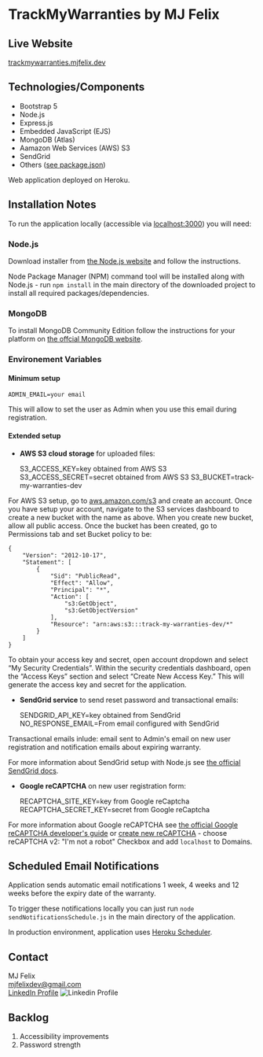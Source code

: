 # TrackMyWarranties by MJ Felix

## Live Website

[trackmywarranties.mjfelix.dev](https://trackmywarranties.mjfelix.dev)


## Technologies/Components

 - Bootstrap 5
 - Node.js
 - Express.js
 - Embedded JavaScript (EJS)
 - MongoDB (Atlas)
 - Aamazon Web Services (AWS) S3
 - SendGrid
 - Others ([see package.json](https://github.com/mj-felix/track-my-warranties/blob/main/package.json))

 Web application deployed on Heroku.

## Installation Notes

To run the application locally (accessible via [localhost:3000](http://localhost:3000/)) you will need:

### Node.js

Download installer from [the Node.js website](https://nodejs.org/en/download/) and follow the instructions.

Node Package Manager (NPM) command tool will be installed along with Node.js - run `npm install` in the main directory of the downloaded project to install all required packages/dependencies.

### MongoDB

To install MongoDB Community Edition follow the instructions for your platform on [the offcial MongoDB website](https://docs.mongodb.com/manual/administration/install-community/).

### Environement Variables

#### Minimum setup

    ADMIN_EMAIL=your email
    
This will allow to set the user as Admin when you use this email during registration.

#### Extended setup

- **AWS S3 cloud storage** for uploaded files:

    S3_ACCESS_KEY=key obtained from AWS S3
    S3_ACCESS_SECRET=secret obtained from AWS S3
    S3_BUCKET=track-my-warranties-dev

For AWS S3 setup, go to [aws.amazon.com/s3](https://aws.amazon.com/s3/) and create an account. Once you have setup your account, navigate to the S3 services dashboard to create a new bucket with the name as above. When you create new bucket, allow all public access. Once the bucket has been created, go to Permissions tab and set Bucket policy to be:

    {
        "Version": "2012-10-17",
        "Statement": [
            {
                "Sid": "PublicRead",
                "Effect": "Allow",
                "Principal": "*",
                "Action": [
                    "s3:GetObject",
                    "s3:GetObjectVersion"
                ],
                "Resource": "arn:aws:s3:::track-my-warranties-dev/*"
            }
        ]
    }

To obtain your access key and secret, open account dropdown and select “My Security Credentials”. Within the security credentials dashboard, open the “Access Keys” section and select “Create New Access Key.” This will generate the access key and secret for the application.

- **SendGrid service** to send reset password and transactional emails:

    SENDGRID_API_KEY=key obtained from SendGrid
    NO_RESPONSE_EMAIL=From email configured with SendGrid

Transactional emails inlude: email sent to Admin's email on new user registration and notification emails about expiring warranty.

For more information about SendGrid setup with Node.js see [the official SendGrid docs](https://sendgrid.com/docs/for-developers/sending-email/quickstart-nodejs/).

- **Google reCAPTCHA** on new user registration form:

    RECAPTCHA_SITE_KEY=key from Google reCaptcha
    RECAPTCHA_SECRET_KEY=secret from Google reCaptcha

For more information about Google reCAPTCHA see [the official Google reCAPTCHA developer's guide](https://developers.google.com/recaptcha/intro) or [create new reCAPTCHA](https://www.google.com/recaptcha/admin/create) - choose reCAPTCHA v2: "I'm not a robot" Checkbox and add `localhost` to Domains.

## Scheduled Email Notifications

Application sends automatic email notifications 1 week, 4 weeks and 12 weeks before the expiry date of the warranty.

To trigger these notifications locally you can just run `node sendNotificationsSchedule.js` in the main directory of the application. 

In production environment, application uses [Heroku Scheduler](https://devcenter.heroku.com/articles/scheduler).
 
## Contact

MJ Felix<br>
mjfelixdev@gmail.com<br>
[LinkedIn Profile](https://www.linkedin.com/in/mjfelix/) ![Linkedin Profile](https://i.stack.imgur.com/gVE0j.png)

## Backlog

 1. Accessibility improvements
 2. Password strength